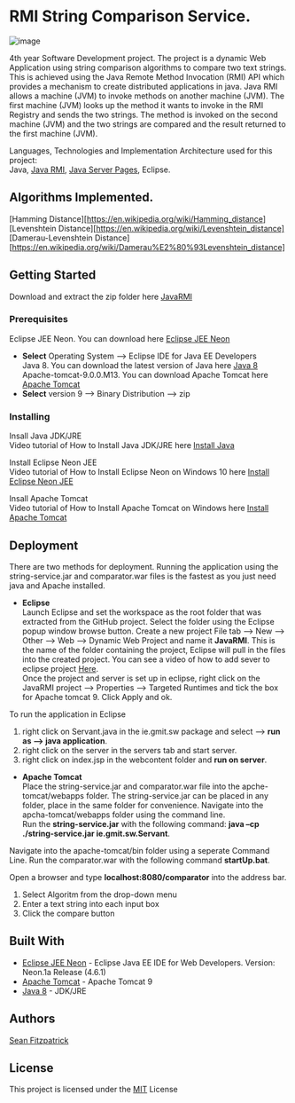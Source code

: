 # RMI String Comparison Service.          

![image](https://user-images.githubusercontent.com/9217947/41128931-2fd0bf68-6ab0-11e8-909f-3d72af79b234.PNG)

4th year Software Development project. The project is a dynamic Web Application using string comparison algorithms to compare two text strings. This is achieved using the Java Remote Method Invocation (RMI) API which provides a mechanism to create distributed applications in java. Java RMI allows a machine (JVM) to invoke methods on another machine (JVM). The first machine (JVM) looks up the method it wants to invoke in the RMI Registry and sends the two strings. The method is invoked on the second machine (JVM) and the two strings are compared and the result returned to the first machine (JVM).

Languages, Technologies and Implementation Architecture used for this project:             
Java, [Java RMI](https://docs.oracle.com/javase/tutorial/rmi/), [Java Server Pages](http://www.oracle.com/technetwork/java/index-jsp-138231.html), Eclipse.

## Algorithms Implemented.      

[Hamming Distance][https://en.wikipedia.org/wiki/Hamming_distance]         
[Levenshtein Distance][https://en.wikipedia.org/wiki/Levenshtein_distance]   
[Damerau-Levenshtein Distance][https://en.wikipedia.org/wiki/Damerau%E2%80%93Levenshtein_distance]    

## Getting Started

Download and extract the zip folder here [JavaRMI](https://github.com/seanJosephFitzpatrick/JavaRMI/archive/master.zip) 

### Prerequisites

Eclipse JEE Neon. You can download here [Eclipse JEE Neon](https://www.genuitec.com/eclipse-neon/)       
* **Select** Operating System --> Eclipse IDE for Java EE Developers                    
Java 8. You can download the latest version of Java here [Java 8](http://www.oracle.com/technetwork/java/javase/downloads/jdk8-downloads-2133151.html)   
Apache-tomcat-9.0.0.M13. You can download Apache Tomcat here [Apache Tomcat](https://tomcat.apache.org/download-90.cgi)        
* **Select** version 9 --> Binary Distribution --> zip                              

### Installing

Insall Java JDK/JRE                
Video tutorial of How to Install Java JDK/JRE here [Install Java](https://www.youtube.com/watch?v=FzKcJK68z2k)      

Install Eclipse Neon JEE             
Video tutorial of How to Install Eclipse Neon on Windows 10 here [Install Eclipse Neon JEE](https://www.youtube.com/watch?v=TJ8aGFqI9x0)    

Insall Apache Tomcat               
Video tutorial of How to Install Apache Tomcat on Windows here [Install Apache Tomcat](https://www.youtube.com/watch?v=th2fXIwyw4M) 

## Deployment

There are two methods for deployment. Running the application using the string-service.jar and comparator.war files is the fastest as you just need java and Apache installed.

* **Eclipse**          
Launch Eclipse and set the workspace as the root folder that was extracted from the GitHub project. Select the folder using the Eclipse popup window browse button. Create a new project File tab --> New --> Other --> Web --> Dynamic Web Project and name it **JavaRMI**. This is the name of the folder containing the project, Eclipse will pull in the files into the created project. You can see a video of how to add sever to eclipse project [Here](https://www.youtube.com/watch?v=2kIiSeY71oQ).               
Once the project and server is set up in eclipse, right click on the JavaRMI project --> Properties --> Targeted Runtimes and tick the box for Apache tomcat 9. Click Apply and ok.      

To run the application in Eclipse   
1) right click on Servant.java in the ie.gmit.sw package and select --> **run as --> java application**.           
2) right click on the server in the servers tab and start server.            
3) right click on index.jsp in the webcontent folder and **run on server**.                    

* **Apache Tomcat**         
Place the string-service.jar and comparator.war file into the apche-tomcat/webapps folder. The string-service.jar can be placed in any folder, place in the same folder for convenience. Navigate into the apcha-tomcat/webapps folder using the command line.     
Run the **string-service.jar** with the following command: **java –cp ./string-service.jar ie.gmit.sw.Servant**.     

Navigate into the apache-tomcat/bin folder using a seperate Command Line. Run the comparator.war with the following command **startUp.bat**. 

Open a browser and type **localhost:8080/comparator** into the address bar.          

1) Select Algoritm from the drop-down menu        
2) Enter a text string into each input box         
3) Click the compare button 

## Built With

* [Eclipse JEE Neon](https://www.genuitec.com/eclipse-neon/)  - Eclipse Java EE IDE for Web Developers. Version: Neon.1a Release (4.6.1)
* [Apache Tomcat](https://tomcat.apache.org/download-90.cgi) - Apache Tomcat 9
* [Java 8](http://www.oracle.com/technetwork/java/javase/downloads/jdk8-downloads-2133151.html) - JDK/JRE                    

## Authors

[Sean Fitzpatrick](https://github.com/seanJosephFitzpatrick)            

## License


This project is licensed under the [MIT](https://github.com/seanJosephFitzpatrick/JavaRMI/blob/master/LICENSE) License
